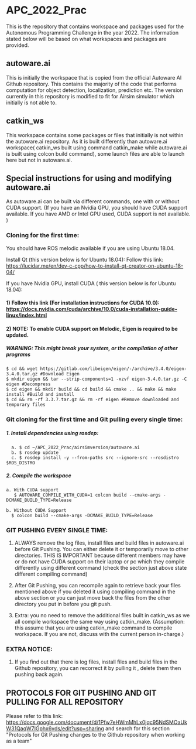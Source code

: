 # APC_2022_Prac

This is the repository that contains workspace and packages used for the Autonomous Programming Challenge in the year 2022. The information stated below will be based on what workspaces and packages are provided.

## autoware.ai
This is initially the workspace that is copied from the official Autoware AI Github repository. This contains the majority of the code that performs computation for object detection, localization, prediction etc. The version currently in this repository is modified to fit for Airsim simulator which initially is not able to.

## catkin_ws
This workspace contains some packages or files that initially is not within the autoware.ai repository. As it is built differently than autoware.ai workspace( catkin_ws built using command catkin_make while autoware.ai is built using colcon build command), some launch files are able to launch here but not in autoware.ai.

## Special instructions for using and modifying autoware.ai
As autoware.ai can be built via different commands, one with or without CUDA support. (If you have an Nvidia GPU, you should have CUDA support available. If you have AMD or Intel GPU used, CUDA support is not available. )


### Cloning for the first time:
You should have ROS melodic available if you are using Ubuntu 18.04.
 
Install Qt (this version below is for Ubuntu 18.04):
Follow this link: https://lucidar.me/en/dev-c-cpp/how-to-install-qt-creator-on-ubuntu-18-04/ 

If you have Nvidia GPU, install CUDA ( this version below is for Ubuntu 18.04):
#### 1) Follow this link (For installation instructions for CUDA 10.0): https://docs.nvidia.com/cuda/archive/10.0/cuda-installation-guide-linux/index.html 

#### 2) NOTE: To enable CUDA support on Melodic, Eigen is required to be updated.
##### WARNING: This might break your system, or the compilation of other programs
    $ cd && wget https://gitlab.com/libeigen/eigen/-/archive/3.4.0/eigen-3.4.0.tar.gz #Download Eigen
    $ mkdir eigen && tar --strip-components=1 -xzvf eigen-3.4.0.tar.gz -C eigen #Decompress
    $ cd eigen && mkdir build && cd build && cmake .. && make && make install #Build and install
    $ cd && rm -rf 3.3.7.tar.gz && rm -rf eigen #Remove downloaded and temporary files

### Git cloning for the first time and Git pulling every single time:
   ##### 1. Install dependencies using rosdep:
      a. $ cd ~/APC_2022_Prac/airsimversion/autoware.ai
      b. $ rosdep update
      c. $ rosdep install -y --from-paths src --ignore-src --rosdistro $ROS_DISTRO

   ##### 2. Compile the workspace

    a. With CUDA support
       $ AUTOWARE_COMPILE_WITH_CUDA=1 colcon build --cmake-args -DCMAKE_BUILD_TYPE=Release

    b. Without CUDA Support
      $ colcon build --cmake-args -DCMAKE_BUILD_TYPE=Release


### GIT PUSHING EVERY SINGLE TIME:
 1) ALWAYS remove the log files, install files and build files in autoware.ai before Git Pushing. You can either delete it or temporarily move to other directories. THIS IS IMPORTANT because different members may have or do not have CUDA support on their laptop or pc which they compile differently using different command (check the section just above state different compiling command)

 2) After Git Pushing, you can recompile again to retrieve back your files mentioned above if you deleted it using compiling command in the above section or you can just move back the files from the other directory you put in before you git push.

 3) Extra: you no need to remove the additional files built in catkin_ws as we all compile workspace the same way using catkin_make. (Assumption: this assume that you are using catkin_make command to compile workspace. If you are not, discuss with the current person in-charge.)

### EXTRA NOTICE: 
 1) If you find out that there is log files, install files and build files in the Github repository, you can recorrect it by pulling it , delete them then pushing back again.

## PROTOCOLS FOR GIT PUSHING AND GIT PULLING FOR ALL REPOSITORY
 Please refer to this link: https://docs.google.com/document/d/1Pfw7eHWmMhLx0jqc95NdSMOaUkW31QaqW7IGphx6vds/edit?usp=sharing and search for this section "Protocols for Git Pushing changes to the Github repository when working as a team"
